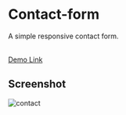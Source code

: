 # Contact-form
A simple responsive contact form.<br><br>

<a href="https://jo-erl.github.io/Contact-form/">Demo Link</a><br>
## Screenshot
![contact](https://github.com/user-attachments/assets/ce393e65-d557-4207-af14-45301ad8030b)
